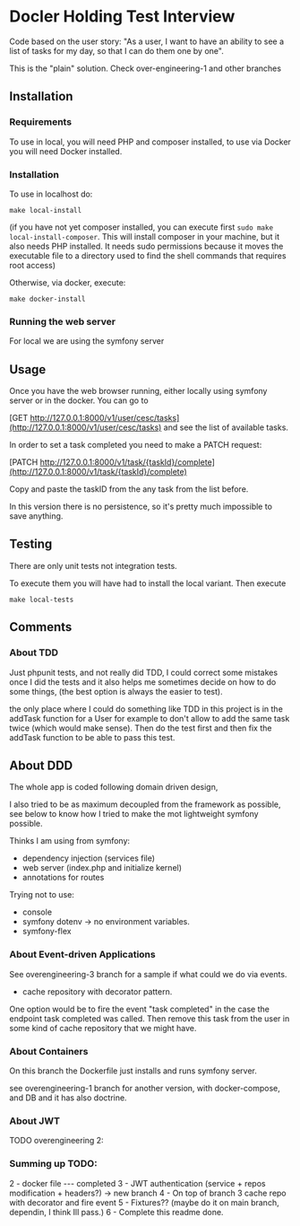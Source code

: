 # Docler Holding Test Interview

Code based on the user story: "As a user, I want to have an ability to see a list of tasks for my day, so that I can do them one by one".

This is the "plain" solution. Check over-engineering-1 and other branches

## Installation

### Requirements

To use in local, you will need PHP and composer installed, to use via Docker you will need Docker installed.

### Installation

To use in localhost do:

`make local-install`  

(if you have not yet composer installed, you can execute first `sudo make local-install-composer`. This
will install composer in your machine, but it also needs PHP installed. It needs sudo permissions
because it moves the executable file to a directory used to find the shell commands that requires
root access) 

Otherwise, via docker, execute:

`make docker-install`

### Running the web server

For local we are using the symfony server


## Usage

Once you have the web browser running, either locally using symfony server or in the docker. You can
go to 

[GET http://127.0.0.1:8000/v1/user/cesc/tasks](http://127.0.0.1:8000/v1/user/cesc/tasks) and see the list of available tasks.

In order to set a task completed you need to make a PATCH request:

[PATCH http://127.0.0.1:8000/v1/task/{taskId}/complete](http://127.0.0.1:8000/v1/task/{taskId}/complete)

Copy and paste the taskID from the any task from the list before.

In this version there is no persistence, so it's pretty much impossible to save anything.

## Testing

There are only unit tests not integration tests.

To execute them you will have had to install the local variant. Then execute

`make local-tests`

## Comments

### About TDD

Just phpunit tests, and not really did TDD, I could correct some mistakes once I did the tests
and it also helps me sometimes decide on how to do some things, (the best option is always the easier
to test).

the only place where I could do something like TDD in this project is in the addTask function for a User
for example to don't allow to add the same task twice (which would make sense). Then do the test first
and then fix the addTask function to be able to pass this test.

## About DDD

The whole app is coded following domain driven design,

I also tried to be as maximum decoupled from
the framework as possible, see below to know how I tried to make the mot lightweight symfony possible.

Thinks I am using from symfony:

- dependency injection (services file)
- web server (index.php and initialize kernel)
- annotations for routes
  
Trying not to use:
  
- console
- symfony dotenv -> no environment variables.
- symfony-flex

### About Event-driven Applications 

See overengineering-3 branch for a sample if what could we do via events.
- cache repository with decorator pattern.

One option would be to fire the event "task completed" in the case the endpoint
task completed was called. Then remove this task from the user
in some kind of cache repository that we might have.

### About Containers

On this branch the Dockerfile just installs and runs symfony server.

see overengineering-1 branch for another version, with docker-compose, and DB and it has also doctrine.



### About JWT

TODO overengineering 2: 







### Summing up TODO:


2 - docker file
--- completed
3 - JWT authentication (service + repos modification + headers?) -> new branch
4 - On top of branch 3 cache repo with decorator and fire event
5 - Fixtures?? (maybe do it on main branch, dependin, I think Ill pass.)
6 - Complete this readme
done.
